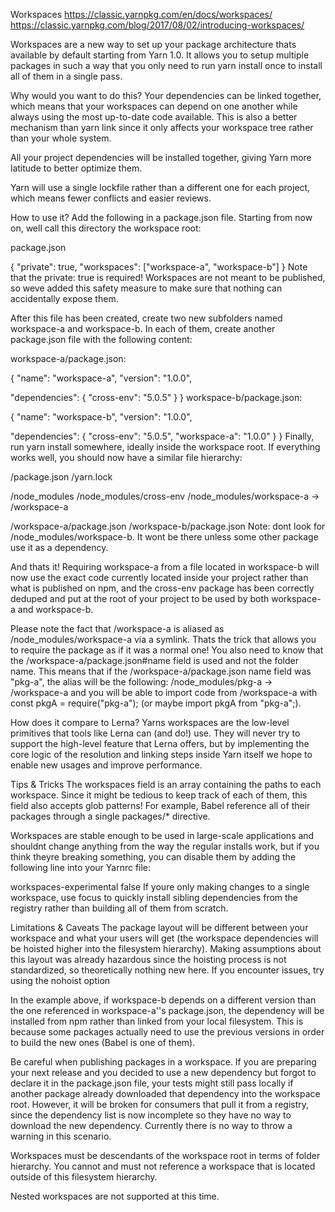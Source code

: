 Workspaces
https://classic.yarnpkg.com/en/docs/workspaces/
https://classic.yarnpkg.com/blog/2017/08/02/introducing-workspaces/

Workspaces are a new way to set up your package architecture thats available by default starting from Yarn 1.0. It allows you to setup multiple packages in such a way that you only need to run yarn install once to install all of them in a single pass.

Why would you want to do this?
Your dependencies can be linked together, which means that your workspaces can depend on one another while always using the most up-to-date code available. This is also a better mechanism than yarn link since it only affects your workspace tree rather than your whole system.

All your project dependencies will be installed together, giving Yarn more latitude to better optimize them.

Yarn will use a single lockfile rather than a different one for each project, which means fewer conflicts and easier reviews.

How to use it?
Add the following in a package.json file. Starting from now on, well call this directory the workspace root:

package.json

{
  "private": true,
  "workspaces": ["workspace-a", "workspace-b"]
}
Note that the private: true is required! Workspaces are not meant to be published, so weve added this safety measure to make sure that nothing can accidentally expose them.

After this file has been created, create two new subfolders named workspace-a and workspace-b. In each of them, create another package.json file with the following content:

workspace-a/package.json:

{
  "name": "workspace-a",
  "version": "1.0.0",

  "dependencies": {
    "cross-env": "5.0.5"
  }
}
workspace-b/package.json:

{
  "name": "workspace-b",
  "version": "1.0.0",

  "dependencies": {
    "cross-env": "5.0.5",
    "workspace-a": "1.0.0"
  }
}
Finally, run yarn install somewhere, ideally inside the workspace root. If everything works well, you should now have a similar file hierarchy:

/package.json
/yarn.lock

/node_modules
/node_modules/cross-env
/node_modules/workspace-a -> /workspace-a

/workspace-a/package.json
/workspace-b/package.json
Note: dont look for /node_modules/workspace-b. It wont be there unless some other package use it as a dependency.

And thats it! Requiring workspace-a from a file located in workspace-b will now use the exact code currently located inside your project rather than what is published on npm, and the cross-env package has been correctly deduped and put at the root of your project to be used by both workspace-a and workspace-b.

Please note the fact that /workspace-a is aliased as /node_modules/workspace-a via a symlink. Thats the trick that allows you to require the package as if it was a normal one! You also need to know that the /workspace-a/package.json#name field is used and not the folder name. This means that if the /workspace-a/package.json name field was "pkg-a", the alias will be the following: /node_modules/pkg-a -> /workspace-a and you will be able to import code from /workspace-a with const pkgA = require("pkg-a"); (or maybe import pkgA from "pkg-a";).

How does it compare to Lerna?
Yarns workspaces are the low-level primitives that tools like Lerna can (and do!) use. They will never try to support the high-level feature that Lerna offers, but by implementing the core logic of the resolution and linking steps inside Yarn itself we hope to enable new usages and improve performance.

Tips & Tricks
The workspaces field is an array containing the paths to each workspace. Since it might be tedious to keep track of each of them, this field also accepts glob patterns! For example, Babel reference all of their packages through a single packages/* directive.

Workspaces are stable enough to be used in large-scale applications and shouldnt change anything from the way the regular installs work, but if you think theyre breaking something, you can disable them by adding the following line into your Yarnrc file:

workspaces-experimental false
If youre only making changes to a single workspace, use focus to quickly install sibling dependencies from the registry rather than building all of them from scratch.

Limitations & Caveats
The package layout will be different between your workspace and what your users will get (the workspace dependencies will be hoisted higher into the filesystem hierarchy). Making assumptions about this layout was already hazardous since the hoisting process is not standardized, so theoretically nothing new here. If you encounter issues, try using the nohoist option

In the example above, if workspace-b depends on a different version than the one referenced in workspace-a''s package.json, the dependency will be installed from npm rather than linked from your local filesystem. This is because some packages actually need to use the previous versions in order to build the new ones (Babel is one of them).

Be careful when publishing packages in a workspace. If you are preparing your next release and you decided to use a new dependency but forgot to declare it in the package.json file, your tests might still pass locally if another package already downloaded that dependency into the workspace root. However, it will be broken for consumers that pull it from a registry, since the dependency list is now incomplete so they have no way to download the new dependency. Currently there is no way to throw a warning in this scenario.

Workspaces must be descendants of the workspace root in terms of folder hierarchy. You cannot and must not reference a workspace that is located outside of this filesystem hierarchy.

Nested workspaces are not supported at this time.